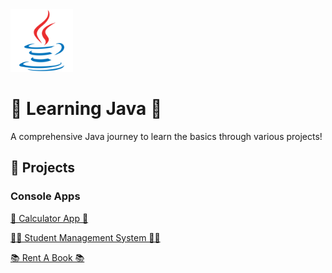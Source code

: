 <img src="https://raw.githubusercontent.com/devicons/devicon/master/icons/java/java-original.svg" alt="Logo" width="100"/>

# 🚧 Learning Java 🚧

A comprehensive Java journey to learn the basics through various projects!

## 🚀 Projects

### Console Apps

[🧮 Calculator App 🧮](https://github.com/Dreeeems/Learning-Java/tree/calculator)

[👨‍🎓 Student Management System 👨‍🎓](https://github.com/Dreeeems/Learning-Java/tree/SMS)

[📚 Rent A Book 📚](https://github.com/Dreeeems/Learning-Java/tree/RAB)
